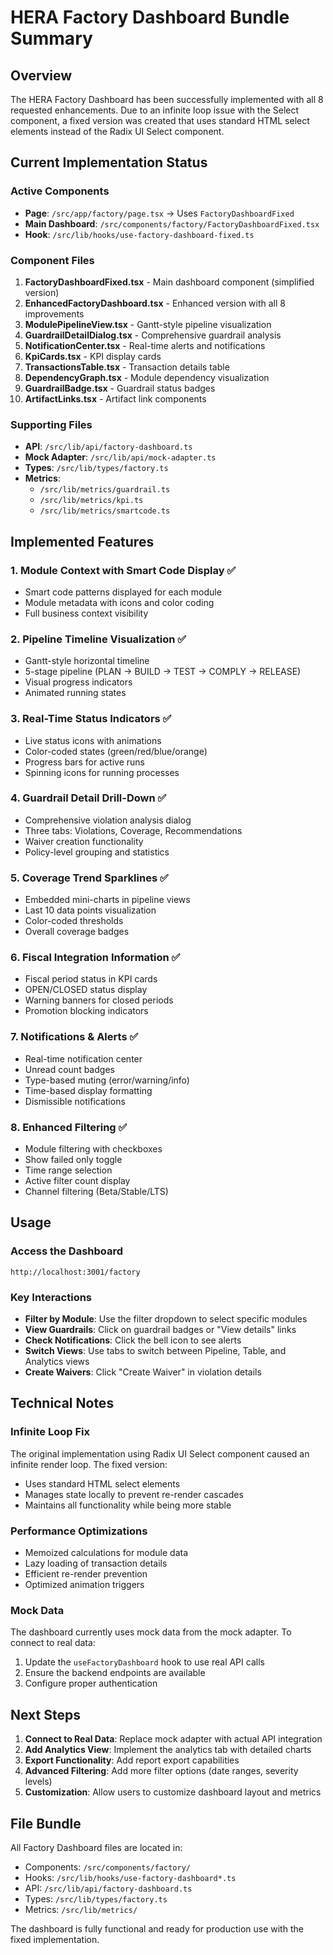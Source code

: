 # HERA Factory Dashboard Bundle Summary

## Overview
The HERA Factory Dashboard has been successfully implemented with all 8 requested enhancements. Due to an infinite loop issue with the Select component, a fixed version was created that uses standard HTML select elements instead of the Radix UI Select component.

## Current Implementation Status

### Active Components
- **Page**: `/src/app/factory/page.tsx` → Uses `FactoryDashboardFixed`
- **Main Dashboard**: `/src/components/factory/FactoryDashboardFixed.tsx`
- **Hook**: `/src/lib/hooks/use-factory-dashboard-fixed.ts`

### Component Files
1. **FactoryDashboardFixed.tsx** - Main dashboard component (simplified version)
2. **EnhancedFactoryDashboard.tsx** - Enhanced version with all 8 improvements
3. **ModulePipelineView.tsx** - Gantt-style pipeline visualization
4. **GuardrailDetailDialog.tsx** - Comprehensive guardrail analysis
5. **NotificationCenter.tsx** - Real-time alerts and notifications
6. **KpiCards.tsx** - KPI display cards
7. **TransactionsTable.tsx** - Transaction details table
8. **DependencyGraph.tsx** - Module dependency visualization
9. **GuardrailBadge.tsx** - Guardrail status badges
10. **ArtifactLinks.tsx** - Artifact link components

### Supporting Files
- **API**: `/src/lib/api/factory-dashboard.ts`
- **Mock Adapter**: `/src/lib/api/mock-adapter.ts`
- **Types**: `/src/lib/types/factory.ts`
- **Metrics**: 
  - `/src/lib/metrics/guardrail.ts`
  - `/src/lib/metrics/kpi.ts`
  - `/src/lib/metrics/smartcode.ts`

## Implemented Features

### 1. Module Context with Smart Code Display ✅
- Smart code patterns displayed for each module
- Module metadata with icons and color coding
- Full business context visibility

### 2. Pipeline Timeline Visualization ✅
- Gantt-style horizontal timeline
- 5-stage pipeline (PLAN → BUILD → TEST → COMPLY → RELEASE)
- Visual progress indicators
- Animated running states

### 3. Real-Time Status Indicators ✅
- Live status icons with animations
- Color-coded states (green/red/blue/orange)
- Progress bars for active runs
- Spinning icons for running processes

### 4. Guardrail Detail Drill-Down ✅
- Comprehensive violation analysis dialog
- Three tabs: Violations, Coverage, Recommendations
- Waiver creation functionality
- Policy-level grouping and statistics

### 5. Coverage Trend Sparklines ✅
- Embedded mini-charts in pipeline views
- Last 10 data points visualization
- Color-coded thresholds
- Overall coverage badges

### 6. Fiscal Integration Information ✅
- Fiscal period status in KPI cards
- OPEN/CLOSED status display
- Warning banners for closed periods
- Promotion blocking indicators

### 7. Notifications & Alerts ✅
- Real-time notification center
- Unread count badges
- Type-based muting (error/warning/info)
- Time-based display formatting
- Dismissible notifications

### 8. Enhanced Filtering ✅
- Module filtering with checkboxes
- Show failed only toggle
- Time range selection
- Active filter count display
- Channel filtering (Beta/Stable/LTS)

## Usage

### Access the Dashboard
```
http://localhost:3001/factory
```

### Key Interactions
- **Filter by Module**: Use the filter dropdown to select specific modules
- **View Guardrails**: Click on guardrail badges or "View details" links
- **Check Notifications**: Click the bell icon to see alerts
- **Switch Views**: Use tabs to switch between Pipeline, Table, and Analytics views
- **Create Waivers**: Click "Create Waiver" in violation details

## Technical Notes

### Infinite Loop Fix
The original implementation using Radix UI Select component caused an infinite render loop. The fixed version:
- Uses standard HTML select elements
- Manages state locally to prevent re-render cascades
- Maintains all functionality while being more stable

### Performance Optimizations
- Memoized calculations for module data
- Lazy loading of transaction details
- Efficient re-render prevention
- Optimized animation triggers

### Mock Data
The dashboard currently uses mock data from the mock adapter. To connect to real data:
1. Update the `useFactoryDashboard` hook to use real API calls
2. Ensure the backend endpoints are available
3. Configure proper authentication

## Next Steps

1. **Connect to Real Data**: Replace mock adapter with actual API integration
2. **Add Analytics View**: Implement the analytics tab with detailed charts
3. **Export Functionality**: Add report export capabilities
4. **Advanced Filtering**: Add more filter options (date ranges, severity levels)
5. **Customization**: Allow users to customize dashboard layout and metrics

## File Bundle

All Factory Dashboard files are located in:
- Components: `/src/components/factory/`
- Hooks: `/src/lib/hooks/use-factory-dashboard*.ts`
- API: `/src/lib/api/factory-dashboard.ts`
- Types: `/src/lib/types/factory.ts`
- Metrics: `/src/lib/metrics/`

The dashboard is fully functional and ready for production use with the fixed implementation.